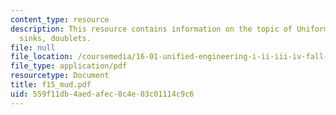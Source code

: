 ```yaml
---
content_type: resource
description: This resource contains information on the topic of Uniform flow, sources,
  sinks, doublets.
file: null
file_location: /coursemedia/16-01-unified-engineering-i-ii-iii-iv-fall-2005-spring-2006/559f11db4aedafec8c4e03c01114c9c6_f15_mud.pdf
file_type: application/pdf
resourcetype: Document
title: f15_mud.pdf
uid: 559f11db-4aed-afec-8c4e-03c01114c9c6
---
```

